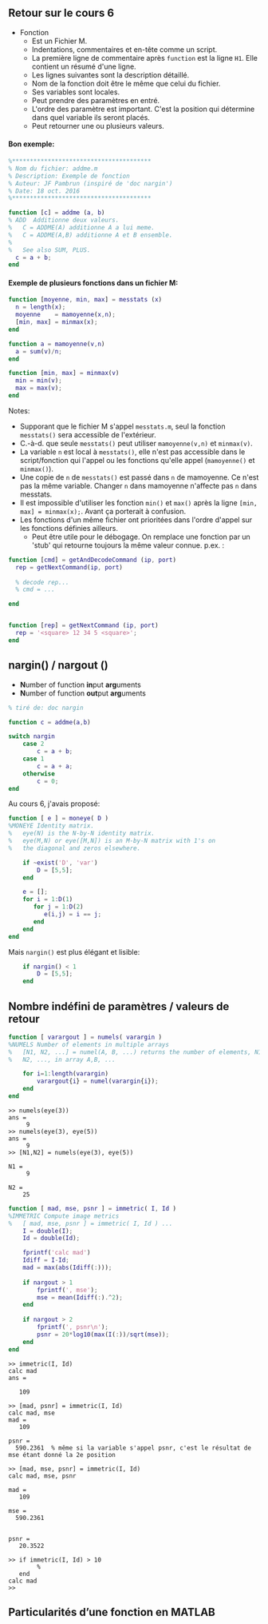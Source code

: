 ## Retour sur le cours 6
 * Fonction
    * Est un Fichier M.
    * Indentations, commentaires et en-tête comme un script.
    * La première ligne de commentaire après ```function``` est la ligne ```H1```. Elle contient un résumé d'une ligne.
    * Les lignes suivantes sont la description détaillé.
    * Nom de la fonction doit être le même que celui du fichier.
    * Ses variables sont locales.
    * Peut prendre des paramètres en entré.
    * L'ordre des paramètre est important. C'est la position qui détermine dans quel variable ils seront placés.
    * Peut retourner une ou plusieurs valeurs.

#### Bon exemple:

``` Matlab
%***************************************
% Nom du fichier: addme.m          
% Description: Exemple de fonction    
% Auteur: JF Pambrun (inspiré de 'doc nargin')
% Date: 18 oct. 2016          
%***************************************

function [c] = addme (a, b)
% ADD  Additionne deux valeurs.
%   C = ADDME(A) additionne A a lui meme.
%   C = ADDME(A,B) additionne A et B ensemble.
%
%   See also SUM, PLUS.
  c = a + b;
end
```

#### Exemple de plusieurs fonctions dans un fichier M:

``` Matlab
function [moyenne, min, max] = messtats (x)
  n = length(x);
  moyenne    = mamoyenne(x,n);
  [min, max] = minmax(x);
end

function a = mamoyenne(v,n)
  a = sum(v)/n;
end

function [min, max] = minmax(v)
  min = min(v);
  max = max(v);
end
```
Notes:
 * Supporant que le fichier M s'appel ```messtats.m```, seul la fonction ```messtats()``` sera accessible de l'extérieur.
 * C.-à-d. que seule ```messtats()``` peut utiliser ```mamoyenne(v,n)``` et ```minmax(v)```.
 * La variable ```n``` est local à ```messtats()```, elle n'est pas accessible dans le script/fonction qui l'appel ou les fonctions qu'elle appel (```mamoyenne()``` et ```minmax()```).
 * Une copie de ```n``` de ```messtats()``` est passé dans ```n``` de mamoyenne. Ce n'est pas la même variable. Changer ```n``` dans mamoyenne n'affecte pas ```n``` dans messtats.
 * Il est impossible d'utiliser les fonction ```min()``` et ```max()``` après la ligne ```[min, max] = minmax(x);```. Avant ça porterait à confusion.
 * Les fonctions d'un même fichier ont prioritées dans l'ordre d'appel sur les fonctions définies ailleurs. 
    * Peut être utile pour le débogage. On remplace une fonction par un 'stub' qui retourne toujours la même valeur connue.
p.ex. :

``` Matlab
function [cmd] = getAndDecodeCommand (ip, port)
  rep = getNextCommand(ip, port)
  
  % decode rep...
  % cmd = ...

end


function [rep] = getNextCommand (ip, port)
  rep = '<square> 12 34 5 <square>';
end
```


## nargin() / nargout ()

 * **N**umber of function **in**put **arg**uments
 * **N**umber of function **out**put **arg**uments
 
 
``` Matlab
% tiré de: doc nargin

function c = addme(a,b)

switch nargin
    case 2
        c = a + b;
    case 1
        c = a + a;
    otherwise
        c = 0;
end
```

Au cours 6, j'avais proposé:

``` Matlab
function [ e ] = moneye( D )
%MONEYE Identity matrix.
%   eye(N) is the N-by-N identity matrix.
%   eye(M,N) or eye([M,N]) is an M-by-N matrix with 1's on
%   the diagonal and zeros elsewhere.

    if ~exist('D', 'var')
        D = [5,5];
    end

    e = [];
    for i = 1:D(1)
       for j = 1:D(2)
          e(i,j) = i == j;
       end
    end
end
```

Mais ```nargin()``` est plus élégant et lisible:

``` Matlab
    if nargin() < 1
        D = [5,5];
    end
```


## Nombre indéfini de paramètres / valeurs de retour

``` Matlab
function [ varargout ] = numels( varargin )
%NUMELS Number of elements in multiple arrays
%   [N1, N2, ...] = numel(A, B, ...) returns the number of elements, N1,
%   N2, ..., in array A,B, ...

    for i=1:length(varargin)
        varargout{i} = numel(varargin{i});
    end
end
```
```
>> numels(eye(3))
ans =
     9
>> numels(eye(3), eye(5))
ans =
     9
>> [N1,N2] = numels(eye(3), eye(5))

N1 =
     9

N2 =
    25
```



``` Matlab
function [ mad, mse, psnr ] = immetric( I, Id )
%IMMETRIC Compute image metrics
%   [ mad, mse, psnr ] = immetric( I, Id ) ...
    I = double(I);
    Id = double(Id);

    fprintf('calc mad')
    Idiff = I-Id;
    mad = max(abs(Idiff(:)));
    
    if nargout > 1
        fprintf(', mse');
        mse = mean(Idiff(:).^2);
    end
    
    if nargout > 2
        fprintf(', psnr\n');
        psnr = 20*log10(max(I(:))/sqrt(mse));
    end
end
```

```
>> immetric(I, Id)
calc mad
ans =

   109
   
>> [mad, psnr] = immetric(I, Id)
calc mad, mse
mad =
   109

psnr =
  590.2361  % même si la variable s'appel psnr, c'est le résultat de mse étant donné la 2e position

>> [mad, mse, psnr] = immetric(I, Id)
calc mad, mse, psnr

mad =
   109

mse =
  590.2361


psnr =
   20.3522
   
>> if immetric(I, Id) > 10
        %
   end
calc mad
>> 
```


## Particularités d’une fonction en MATLAB
